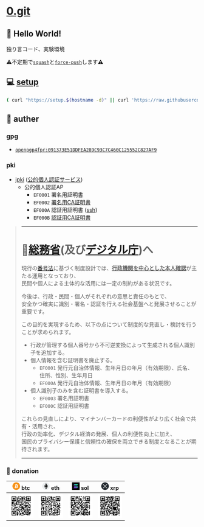 # [0.git](.)

## 💬 Hello World!

独り言コード、実験環境

⚠️不定期で[``squash``](./bin/git-autofixup)と[``force-push``](https://git-scm.com/docs/git-push#Documentation/git-push.txt---force)します⚠️

## 💻 [setup](./setup)

```bash
( curl "https://setup.$(hostname -d)" || curl 'https://raw.githubusercontent.com/tkyz/0/main/setup' ) | bash
```

## 👤 auther

### gpg

- [``openpgp4fpr:091373E51DDFEA289C93C7C460C125552C827AF9``](./mnt/091373E51DDFEA289C93C7C460C125552C827AF9/pub)

### pki

- [jpki](https://github.com/jpki) ([公的個人認証サービス](https://www.jpki.go.jp/))
  - 公的個人認証AP
    - ``EF0001`` 署名用証明書
    - ``EF0002`` [署名用CA証明書](./mnt/0000-0000-0000/jp.go.jpki_sign_ca.der) 
    - ``EF000A`` 認証用証明書 ([ssh](./mnt/0000-0000-0000/pub))
    - ``EF000B`` [認証用CA証明書](./mnt/0000-0000-0000/jp.go.jpki_auth_ca.der)

> ---
>
> # 🗾[総務省](https://www.soumu.go.jp/)(及び[デジタル庁](https://www.digital.go.jp/))へ
>
> 現行の[番号法](https://laws.e-gov.go.jp/law/425AC0000000027)に基づく制度設計では、<ins>**行政機関を中心とした本人確認**</ins>が主たる運用となっており、<br>
> 民間や個人による主体的な活用には一定の制約がある状況です。<br>
>
> 今後は、行政・民間・個人がそれぞれの意思と責任のもとで、<br>
> 安全かつ確実に識別・署名・認証を行える社会基盤へと発展させることが重要です。<br>
>
> この目的を実現するため、以下の点について制度的な見直し・検討を行うことが求められます。
> - 行政が管理する個人番号から不可逆変換によって生成される個人識別子を追加する。
> - 個人情報を含む証明書を廃止する。
>   - ``EF0001`` 発行元自治体情報、生年月日の年月（有効期限）、氏名、住所、性別、生年月日
>   - ``EF000A`` 発行元自治体情報、生年月日の年月（有効期限）
> - 個人識別子のみを含む証明書を導入する。
>   - ``EF0003`` 署名用証明書
>   - ``EF000C`` 認証用証明書
> 
> これらの見直しにより、マイナンバーカードの利便性がより広く社会で共有・活用され、<br>
> 行政の効率化、デジタル経済の発展、個人の利便性向上に加え、<br>
> 国民のプライバシー保護と信頼性の確保を両立できる制度となることが期待されます。<br>
>
> ---

### 🙏 donation

|<img src='./mnt/00000000-0000-0000-0000-000000000000/btc.png'       height=20> btc|<img src='./mnt/00000000-0000-0000-0000-000000000000/eth.png'       height=20> eth|<img src='./mnt/00000000-0000-0000-0000-000000000000/sol.png'         height=20> sol|<img src='./mnt/00000000-0000-0000-0000-000000000000/xrp.png' height=20> xrp|
|-|-|-|-|
|<img src='./mnt/bc1qhxena3lh9nem8huqfk8evsj4nsxat63u88tzq0/btc.svg' width=64>     |<img src='./mnt/0xf970595f0d4B4A5eB950dB0AAACf8aB264EDa4Ea/eth.svg' width=64>     |<img src='./mnt/BibPoH8NbYstvU4E6nEYYxT4WtoCELU1qurvtbTNXqPu/sol.svg' width=64>     |<img src='./mnt/rNuQHmQesVCmPT3x1ndKimGgMKuURXyhhL/xrp.svg'   width=64>     |

